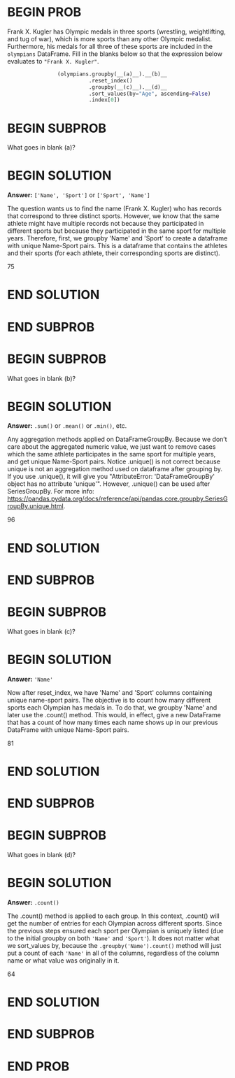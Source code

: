 # BEGIN PROB

Frank X. Kugler has Olympic medals in three sports (wrestling,
weightlifting, and tug of war), which is more sports than any other
Olympic medalist. Furthermore, his medals for all three of these sports
are included in the `olympians` DataFrame. Fill in the blanks below so
that the expression below evaluates to `"Frank X. Kugler"`.

```py
                (olympians.groupby(__(a)__).__(b)__
                          .reset_index()
                          .groupby(__(c)__).__(d)__
                          .sort_values(by="Age", ascending=False)
                          .index[0])
``` 


# BEGIN SUBPROB
What goes in blank (a)?

# BEGIN SOLUTION

**Answer:** `['Name', 'Sport']` or `['Sport', 'Name']`

The question wants us to find the name (Frank X. Kugler) who has records that correspond to three distinct sports. However, we know that the same athlete might have multiple records not because they participated in different sports but because they participated in the same sport for multiple years. Therefore, first, we groupby 'Name' and 'Sport' to create a dataframe with unique Name-Sport pairs. This is a dataframe that contains the athletes and their sports (for each athlete, their corresponding sports are distinct). 

<average>75</average>

# END SOLUTION

# END SUBPROB

# BEGIN SUBPROB
What goes in blank (b)?

# BEGIN SOLUTION

**Answer:** `.sum()` or `.mean()` or `.min()`, etc. 

Any aggregation methods applied on DataFrameGroupBy. Because we don’t care about the aggregated numeric value, we just want to remove cases which the same athlete participates in the same sport for multiple years, and get unique Name-Sport pairs. Notice .unique() is not correct because unique is not an aggregation method used on dataframe after grouping by. If you use .unique(), it will give you "AttributeError: 'DataFrameGroupBy' object has no attribute 'unique'". However, .unique() can be used after SeriesGroupBy. For more info: <https://pandas.pydata.org/docs/reference/api/pandas.core.groupby.SeriesGroupBy.unique.html>.

<average>96</average>

# END SOLUTION

# END SUBPROB

# BEGIN SUBPROB
What goes in blank (c)?

# BEGIN SOLUTION

**Answer:** `'Name'`

Now after reset_index, we have 'Name' and 'Sport' columns containing unique name-sport pairs. The objective is to count how many different sports each Olympian has medals in. To do that, we groupby 'Name' and later use the .count() method. This would, in effect, give a new DataFrame that has a count of how many times each name shows up in our previous DataFrame with unique Name-Sport pairs.

<average>81</average>

# END SOLUTION

# END SUBPROB

# BEGIN SUBPROB
What goes in blank (d)?

# BEGIN SOLUTION

**Answer:** `.count()`

The .count() method is applied to each group. In this context, .count() will get the number of entries for each Olympian across different sports. Since the previous steps ensured each sport per Olympian is uniquely listed (due to the initial groupby on both `'Name'` and `'Sport'`). It does not matter what we sort_values by, because the `.groupby('Name').count()` method will just put a count of each `'Name'` in all of the columns, regardless of the column name or what value was originally in it.

<average>64</average>

# END SOLUTION

# END SUBPROB

# END PROB